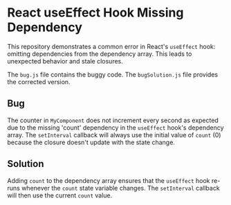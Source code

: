 # React useEffect Hook Missing Dependency

This repository demonstrates a common error in React's `useEffect` hook: omitting dependencies from the dependency array.  This leads to unexpected behavior and stale closures.

The `bug.js` file contains the buggy code. The `bugSolution.js` file provides the corrected version.

## Bug
The counter in `MyComponent` does not increment every second as expected due to the missing 'count' dependency in the `useEffect` hook's dependency array.  The `setInterval` callback will always use the initial value of `count` (0) because the closure doesn't update with the state change.

## Solution
Adding `count` to the dependency array ensures that the `useEffect` hook re-runs whenever the `count` state variable changes. The `setInterval` callback will then use the current `count` value.